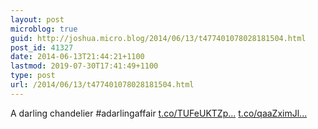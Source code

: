 ```yaml
---
layout: post
microblog: true
guid: http://joshua.micro.blog/2014/06/13/t477401078028181504.html
post_id: 41327
date: 2014-06-13T21:44:21+1100
lastmod: 2019-07-30T17:41:49+1100
type: post
url: /2014/06/13/t477401078028181504.html
---
```

A darling chandelier #adarlingaffair [t.co/TUFeUKTZp...](http://t.co/TUFeUKTZp8) [t.co/qaaZximJl...](http://t.co/qaaZximJlF)
